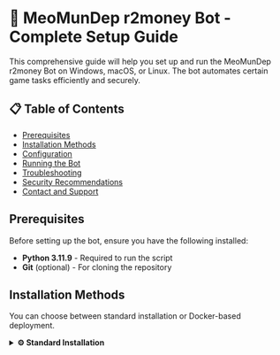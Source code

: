 # 🤖 MeoMunDep r2money Bot - Complete Setup Guide

This comprehensive guide will help you set up and run the MeoMunDep r2money Bot on Windows, macOS, or Linux. The bot automates certain game tasks efficiently and securely.

## 📋 Table of Contents

- [Prerequisites](#prerequisites)
- [Installation Methods](#installation-methods)
- [Configuration](#configuration)
- [Running the Bot](#running-the-bot)
- [Troubleshooting](#troubleshooting)
- [Security Recommendations](#security-recommendations)
- [Contact and Support](#contact-and-support)

## Prerequisites

Before setting up the bot, ensure you have the following installed:

- **Python 3.11.9** - Required to run the script
- **Git** (optional) - For cloning the repository

## Installation Methods

You can choose between standard installation or Docker-based deployment.

<details>
<summary><b>⚙️ Standard Installation</b></summary>

### 1. Install Python

<details>
<summary><b>Windows</b></summary>

- Download Python from [python.org](https://www.python.org/downloads/release/python-3119/)
- During installation, check "Add Python to PATH"
- Verify installation by opening Command Prompt and typing:
  ```bash
  python --version
````

</details>

<details>
<summary><b>macOS</b></summary>

* Install [Homebrew](https://brew.sh/) first:

  ```bash
  /bin/bash -c "$(curl -fsSL https://raw.githubusercontent.com/Homebrew/install/HEAD/install.sh)"
  ```
* Install Python using Homebrew:

  ```bash
  brew install python
  ```
* Verify installation:

  ```bash
  python3 --version
  ```

</details>

<details>
<summary><b>Linux</b></summary>

* For Ubuntu/Debian:

  ```bash
  sudo apt update
  sudo apt install python3 python3-pip -y
  ```
* For CentOS/RHEL:

  ```bash
  sudo yum install python3 python3-pip -y
  ```
* Verify installation:

  ```bash
  python3 --version
  ```

</details>

### 2. Install Git (Optional)

<details>
<summary><b>Windows</b></summary>

* Download from [git-scm.com](https://git-scm.com/download/win)
* Use default settings during installation

</details>

<details>
<summary><b>macOS</b></summary>

```bash
brew install git
```

</details>

<details>
<summary><b>Linux (Debian/Ubuntu)</b></summary>

```bash
sudo apt install git -y
```

</details>

### 3. Clone Repository (If using Git)

```bash
git clone https://github.com/MeoMunDep/r2money.git
cd r2money
```

</details>

---

## ⚙️ Configuration

### Required Files

Ensure you have the following files in your folder:

* `meomundep.py` - Main bot script
* `.env` - Configuration file
* `privateKeys.txt` - Wallet private keys

### Configuration Parameters (`.env`)

Edit the `.env` file to customize the bot's behavior:

| Field                  | Type              | Description                                    | Example Value |
| ---------------------- | ----------------- | ---------------------------------------------- | ------------- |
| `ADD_LIQUIDITY`        | Boolean           | Enable adding liquidity                        | `true`        |
| `ADD_LIQUIDITY_TIMES`  | Integer           | Number of times to add liquidity               | `3`           |
| `ADD_LIQUIDITY_AMOUNT` | Array \[min, max] | Random liquidity amount range                  | `[1, 11]`     |
| `DEPOSIT`              | Boolean           | Enable deposit action                          | `true`        |
| `DEPOSIT_TIMES`        | Integer           | Number of deposit transactions                 | `1`           |
| `DEPOSIT_AMOUNT`       | Array \[min, max] | Random deposit amount range                    | `[1, 11]`     |
| `SWAP`                 | Boolean           | Enable token swap                              | `true`        |
| `SWAP_TIMES`           | Integer           | Number of swap transactions                    | `1`           |
| `SWAP_AMOUNT`          | Array \[min, max] | Random swap amount range                       | `[10, 20]`    |
| `STAKE`                | Boolean           | Enable staking                                 | `true`        |
| `STAKE_TIMES`          | Integer           | Number of staking actions                      | `1`           |
| `STAKE_AMOUNT`         | Array \[min, max] | Random stake amount range                      | `[10, 20]`    |
| `WITHDRAW`             | Boolean           | Enable withdrawals                             | `true`        |
| `WITHDRAW_TIMES`       | Integer           | Number of withdrawal transactions              | `1`           |
| `WITHDRAW_AMOUNT`      | Array \[min, max] | Random withdrawal amount range                 | `[1, 11]`     |
| `CLAIM`                | Boolean           | Enable claim rewards                           | `true`        |
| `CLAIM_TIMES`          | Integer           | Number of reward claims                        | `1`           |
| `CLAIM_AMOUNT`         | Array \[min, max] | Random claim amount range                      | `[1, 11]`     |
| `REFERRAL`             | Boolean           | Enable using referral codes                    | `true`        |
| `REFERRAL_TIMES`       | Integer           | Number of referral code usages                 | `10`          |
| `INTERVAL_SECONDS`     | Integer           | Time interval between task rounds (in seconds) | `86400`       |

---

## ▶️ Running the Bot

<details>
<summary><b>Standard Method</b></summary>

### Windows

```bash
python meomundep.py
```

Or double-click the provided `run.bat` file.

### macOS/Linux

```bash
python3 meomundep.py
```

Or make the script executable and run:

```bash
chmod +x run.sh && ./run.sh
```

</details>

---

## 🔐 File Permissions

<details>
<summary><b>Windows</b></summary>

```powershell
Set-ExecutionPolicy -Scope Process -ExecutionPolicy Bypass
```

</details>

<details>
<summary><b>Linux/macOS</b></summary>

```bash
chmod 600 configs.json privateKeys.txt .env meomundep.py
```

</details>

---

## 🔑 Private Keys

📥 [Generate wallets here](https://github.com/MeoMunDep/Automatic-Ultimate-Create-Wallets-for-Airdrop)

Each line in `privateKeys.txt` should contain one private key:

```
evm privatekey
evm privatekey
evm privatekey
```

*Note: each row represents one wallet/account*

---

## 🧰 Troubleshooting

<details>
<summary><b>Bot crashes on startup</b></summary>

* Ensure all required packages are installed
* Check your Python version (Python 3.11.9 required)
* Verify configuration file format

</details>

<details>
<summary><b>Connection errors</b></summary>

* Check your internet connection
* Verify proxy settings if using proxies
* Check if the required endpoints are accessible

</details>

<details>
<summary><b>Authentication failures</b></summary>

* Ensure your private key is correct and not malformed

</details>

---

## 🔒 Security Recommendations

<details>
<summary><b>Recommendations</b></summary>

1. **Data Protection**:

   * Keep your `privateKeys.txt` and `.env` files safe
   * Use file permissions to prevent unauthorized access

2. **Docker Security**:

   * Run Docker containers as non-root user:

     ```bash
     docker run -u 1000:1000 meomundep-bot
     ```
   * Keep Docker and dependencies updated

</details>

---

## 💬 Contact and Support

* **Support via Referral:** [r2.money?code=M2Y7E](https://r2.money?code=M2Y7E)
* **Donate:** [Telegram Donate](https://t.me/KeoAirDropFreeNe/312/27801)
* **Work Contact:** [@MeoMunDep on Telegram](https://t.me/MeoMunDep)
* **Support Group:** [Join here](https://t.me/KeoAirDropFreeNe)
* **Updates Channel:** [View channel](https://t.me/KeoAirDropFreeNee)
* **YouTube:** [@keoairdropfreene](https://www.youtube.com/@keoairdropfreene)
* **Instagram:** [@meomundep](https://www.instagram.com/meomundep)
* **TikTok:** [@meomundep](https://www.tiktok.com/@meomundep)

---

⚠️ **Disclaimer**: This code is provided "as is" without any warranties. Use it at your own risk. Redistribution or sale of this code in any form is strictly prohibited.

✨ Thank you for using the bot. Good luck and happy farming! 🚀

```
